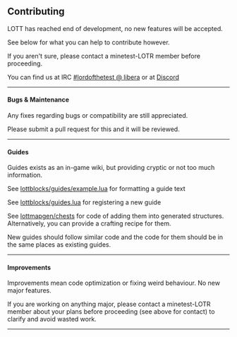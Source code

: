 ## Contributing

LOTT has reached end of development, no new features will be accepted.

See below for what you can help to contribute however.

If you aren't sure, please contact a minetest-LOTR member before proceeding.

You can find us at IRC [#lordofthetest @ libera](https://web.libera.chat/?channels=#lordofthetest) or at [Discord](https://discord.gg/3qyymp2)

-----------------------------------------------------------------------------------------------
#### Bugs & Maintenance

Any fixes regarding bugs or compatibility are still appreciated.

Please submit a pull request for this and it will be reviewed.

-----------------------------------------------------------------------------------------------
#### Guides

Guides exists as an in-game wiki, but providing cryptic or not too much information.

See [lottblocks/guides/example.lua](https://github.com/minetest-LOTR/Lord-of-the-Test/blob/master/mods/lottblocks/guide_text/example.lua) for formatting a guide text

See [lottblocks/guides.lua](https://github.com/minetest-LOTR/Lord-of-the-Test/blob/master/mods/lottblocks/guides.lua#L72-L81) for registering a new guide

See [lottmapgen/chests](https://github.com/minetest-LOTR/Lord-of-the-Test/blob/master/mods/lottmapgen/chests.lua#L132) for code of adding them into generated structures. Alternatively, you can provide a crafting recipe for them.

New guides should follow similar code and the code for them should be in the same places as existing guides.

-----------------------------------------------------------------------------------------------
#### Improvements

Improvements mean code optimization or fixing weird behaviour. No new major features.

If you are working on anything major, please contact a minetest-LOTR member about your plans before proceeding (see above for contact) to clarify and avoid wasted work.

-----------------------------------------------------------------------------------------------
